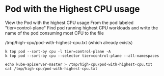 # Pod with the Highest CPU usage

View the Pod with the highest CPU usage
From the pod labeled  "tier=control-plane"
Find pod running highest CPU workloads and write the name of the pod consuming most CPU to the file

/tmp/high-cpu/pod-with-highest-cpu.txt (which already exists)

```
k top pod --sort-by cpu -l tier=control-plane -A
k top pod --sort-by cpu --selector tier=control-plane --all-namespaces

echo kube-apiserver-master > /tmp/high-cpu/pod-with-highest-cpu.txt
cat /tmp/high-cpu/pod-with-highest-cpu.txt
```
